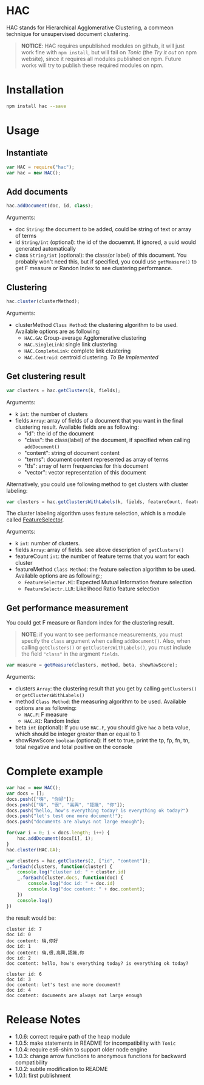 # HAC

HAC stands for Hierarchical Agglomerative Clustering, a commeon technique for unsupervised document clustering.


> **NOTICE**:
> HAC requires unpublished modules on github,
> it will just work fine with `npm install`,
> but will fail on *Tonic* (the *Try it out* on npm website),
> since it requires all modules published on npm.
> Future works will try to publish these required modules on npm.

# Installation

```bash
npm install hac --save
```

# Usage

## Instantiate

```javascript
var HAC = require("hac");
var hac = new HAC();
```

## Add documents

```javascript
hac.addDocument(doc, id, class);
```

Arguments:

* doc `String`: the document to be added, could be string of text or array of terms
* id `String/int` (optional): the id of the docuemnt. If ignored, a uuid would generated automatically
* class `String/int` (optional): the class(or label) of this document. You probably won't need this,
 but if specified, you could use `getMeasure()` to get F measure or Randon Index to see clustering performance.

## Clustering

```javascript
hac.cluster(clusterMethod);
```

Arguments:

* clusterMethod `Class Method`: the clustering algorithm to be used. Available options are as following:
    + `HAC.GA`: Group-average Agglomerative clustering
    + `HAC.SingleLink`: single link clustering
    + `HAC.CompleteLink`: complete link clustering
    + `HAC.Centroid`: centroid clustering. *To Be Implemented*

## Get clustering result

```javascript
var clusters = hac.getClusters(k, fields);
```

Arguments:

* k `int`: the number of clusters
* fields `Array`: array of fields of a document that you want in the final clustering result. Available fields are as following:
    + "id": the id of the document
    + "class": the class(label) of the document, if specified when calling `addDocument()`
    + "content": string of document content
    + "terms": document content represented as array of terms
    + "tfs": array of term frequencies for this document
    + "vector": vector representation of this document


Alternatively, you could use following method to get clusters with cluster labeling:
```javascript
var clusters = hac.getClustersWithLabels(k, fields, featureCount, featureMethod);
```


The cluster labeling algorithm uses feature selection, which is a module called [FeatureSelector](https://github.com/roackb2/feature-selector).


Arguments:

* k `int`: number of clusters.
* fields `Array`: array of fields. see above description of `getClusters()`
* featureCount `int`: the number of feature terms that you want for each cluster
* featureMethod `Class Method`: the feature selection algorithm to be used. Available options are as following:;
    + `FeatureSelector.MI`: Expected Mutual Information feature selection
    + `FeatureSelectr.LLR`: Likelihood Ratio feature selection

## Get performance measurement

You could get F measure or Random index for the clustering result.

> **NOTE**: if you want to see performance measurements, you must specify the `class` argument when calling `addDocument()`.
Also, when calling `getClusters()` or `getClustersWithLabels()`, you must include the field `"class"` in the argment `fields`.

```javascript
var measure = getMeasure(clusters, method, beta, showRawScore);
```

Arguments:

* clusters `Array`: the clustering result that you get by calling `getClusters()` or `getClustersWithLabels()`
* method `Class Method`: the measuring algorithm to be used. Available options are as following:
    + `HAC.F`: F measure
    + `HAC.RI`: Random Index
* beta `int` (optional): If you use `HAC.F`, you should give `hac` a beta value, which should be integer greater than or equal to 1
* showRawScore `boolean` (optional): If set to true, print the tp, fp, fn, tn, total negative and total positive on the console

# Complete example

```javascript
var hac = new HAC();
var docs = [];
docs.push(["嗨", "你好"]);
docs.push(["嗨", "很", "高興", "認識", "你"]);
docs.push("hello, how's everything today? is everything ok today?")
docs.push("let's test one more document!");
docs.push("documents are always not large enough");

for(var i = 0; i < docs.length; i++) {
    hac.addDocument(docs[i], i);
}
hac.cluster(HAC.GA);

var clusters = hac.getClusters(2, ["id", "content"]);
_.forEach(clusters, function(cluster) {
    console.log("cluster id: " + cluster.id)
    _.forEach(cluster.docs, function(doc) {
        console.log("doc id: " + doc.id)
        console.log("doc content: " + doc.content);
    })
    console.log()
})
```

the result would be:

```
cluster id: 7
doc id: 0
doc content: 嗨,你好
doc id: 1
doc content: 嗨,很,高興,認識,你
doc id: 2
doc content: hello, how's everything today? is everything ok today?

cluster id: 6
doc id: 3
doc content: let's test one more document!
doc id: 4
doc content: documents are always not large enough
```

# Release Notes

* 1.0.6: correct require path of the heap module
* 1.0.5: make statements in README for incompatibility with `Tonic`
* 1.0.4: require es6-shim to support older node engine
* 1.0.3: change arrow functions to anonymous functions for backward compatibility
* 1.0.2: subtle modification to README
* 1.0.1: first publishment
